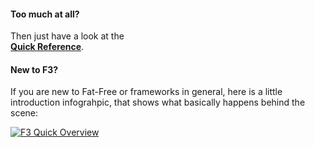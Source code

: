 #### Too much at all?
Then just have a look at the<br> [**Quick Reference**](quick-reference).

#### New to F3?
If you are new to Fat-Free or frameworks in general, here is a little introduction infograhpic, that shows what basically happens behind the scene:

[ ![F3 Quick Overview](gui/img/f3intro_thumb.png) ](gui/img/f3intro.png)
